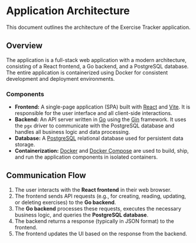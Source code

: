 # Application Architecture

This document outlines the architecture of the Exercise Tracker application.

## Overview

The application is a full-stack web application with a modern architecture, consisting of a React frontend, a Go backend, and a PostgreSQL database. The entire application is containerized using Docker for consistent development and deployment environments.

### Components

*   **Frontend:** A single-page application (SPA) built with [React](https://react.dev/) and [Vite](https://vitejs.dev/). It is responsible for the user interface and all client-side interactions.
*   **Backend:** An API server written in [Go](https://go.dev/) using the [Gin](https://gin-gonic.com/) framework. It uses the `pgx` driver to communicate with the PostgreSQL database and handles all business logic and data processing.
*   **Database:** A [PostgreSQL](https://www.postgresql.org/) relational database used for persistent data storage.
*   **Containerization:** [Docker](https://www.docker.com/) and [Docker Compose](https://docs.docker.com/compose/) are used to build, ship, and run the application components in isolated containers.

## Communication Flow

1.  The user interacts with the **React frontend** in their web browser.
2.  The frontend sends API requests (e.g., for creating, reading, updating, or deleting exercises) to the **Go backend**.
3.  The **Go backend** processes these requests, executes the necessary business logic, and queries the **PostgreSQL database**.
4.  The backend returns a response (typically in JSON format) to the frontend.
5.  The frontend updates the UI based on the response from the backend.

